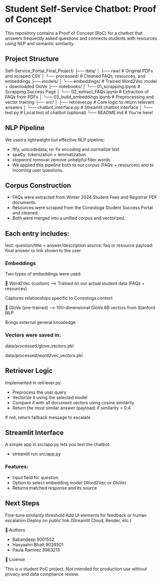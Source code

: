 # Student Self-Service Chatbot: Proof of Concept

This repository contains a Proof of Concept (PoC) for a chatbot that answers frequently asked questions and connects students with resources using NLP and semantic similarity.

## Project Structure

Self-Service_Portal_Final_Project/
├── data/
│   ├── raw/                        # Original PDFs and scraped CSV
│   └── processed/                 # Cleaned FAQs, resources, and embeddings
├── models/
│   └── embeddings/                # Trained Word2Vec model + downloaded GloVe
├── notebooks/
│   └── 01_scrapping.ipynb         # Scrapping Success Page
│   └── 02_extract_FAQs.ipynb      # Extraction of FAQs from PDFs
│   └── 03_build_embeddings.ipynb  # Preprocessing and vector training
├── src/
│   ├── retriever.py               # Core logic to return relevant answers
│   └── chatbot_interface.py       # Streamlit chatbot interface
│   └── test.py                    # Local test of chatbot (optional)
└── README.md                      # You're here!

## NLP Pipeline

We used a lightweight but effective NLP pipeline:

- ftfy, unicodedata, re: fix encoding and normalize text
- spaCy: tokenization + lemmatization
- stopword removal: remove unhelpful filler words
- We applied this pipeline both to our corpus (FAQs + resources) and to incoming user questions.

## Corpus Construction

- FAQs were extracted from Winter 2024 Student Fees and Registrar PDF documents.
- Resources were scraped from the Conestoga Student Success Portal and cleaned.
- Both were merged into a unified corpus and vectorized.

## Each entry includes:

text: question/title + answer/description
source: faq or resource
payload: final answer or link shown to the user

### Embeddings

Two types of embeddings were used:

🔹 Word2Vec (custom) --> Trained on our actual student data (FAQs + resources)

Captures relationships specific to Conestoga context

🔹 GloVe (pre-trained) --> 100-dimensional GloVe.6B vectors from Stanford NLP

Brings external general knowledge

### Vectors were saved in:

data/processed/glove_vectors.pkl

data/processed/word2vec_vectors.pkl

## Retriever Logic

Implemented in retriever.py:

- Preprocess the user query
- Vectorize it using the selected model
- Compare it with all document vectors using cosine similarity
- Return the most similar answer (payload) if similarity > 0.4

If not, return fallback message to escalate

## Streamlit Interface

A simple app in src/app.py lets you test the chatbot:

- streamlit run src/app.py

### Features:

- Input field for question
- Option to select embedding model (Word2Vec or GloVe)
- Returns matched response and its source

## Next Steps

Fine-tune similarity threshold
Add UI elements for feedback or human escalation
Deploy on public link (Streamlit Cloud, Render, etc.)

👥 Authors

- Babandeep 9001552
- Hasyashri Bhatt 9028501
- Paula Ramirez 8963215

📄 License

This is a student PoC project. Not intended for production use without privacy and data compliance review.